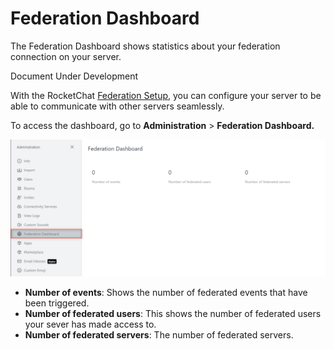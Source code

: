# Federation Dashboard

The Federation Dashboard shows statistics about your federation connection on your server.

Document Under Development

With the RocketChat [Federation Setup](../settings/federation.md), you can configure your server to be able to communicate with other servers seamlessly.

To access the dashboard, go to **Administration** > **Federation Dashboard.**

![](<../../../.gitbook/assets/image (658).png>)

* **Number of events**: Shows the number of federated events that have been triggered.
* **Number of federated users**: This shows the number of federated users your sever has made access to.
* **Number of federated servers**: The number of federated servers.
